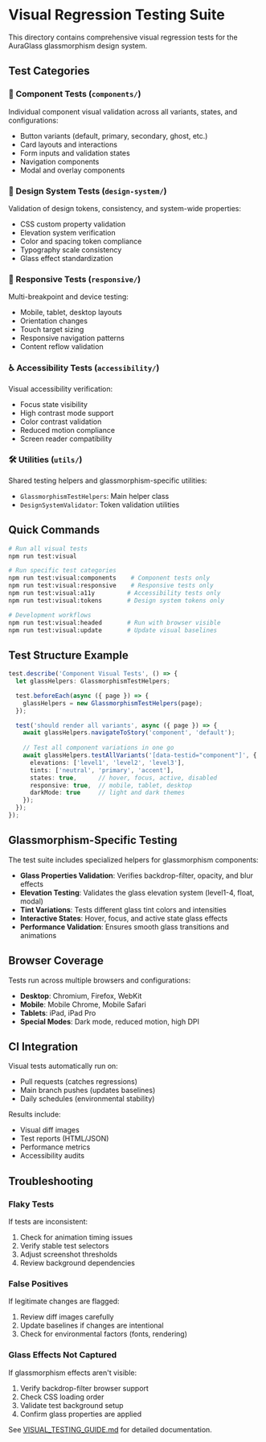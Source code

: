 # Visual Regression Testing Suite

This directory contains comprehensive visual regression tests for the AuraGlass glassmorphism design system.

## Test Categories

### 🧩 Component Tests (`components/`)
Individual component visual validation across all variants, states, and configurations:
- Button variants (default, primary, secondary, ghost, etc.)
- Card layouts and interactions
- Form inputs and validation states
- Navigation components
- Modal and overlay components

### 🎨 Design System Tests (`design-system/`)
Validation of design tokens, consistency, and system-wide properties:
- CSS custom property validation
- Elevation system verification
- Color and spacing token compliance
- Typography scale consistency
- Glass effect standardization

### 📱 Responsive Tests (`responsive/`)
Multi-breakpoint and device testing:
- Mobile, tablet, desktop layouts
- Orientation changes
- Touch target sizing
- Responsive navigation patterns
- Content reflow validation

### ♿ Accessibility Tests (`accessibility/`)
Visual accessibility verification:
- Focus state visibility
- High contrast mode support
- Color contrast validation
- Reduced motion compliance
- Screen reader compatibility

### 🛠 Utilities (`utils/`)
Shared testing helpers and glassmorphism-specific utilities:
- `GlassmorphismTestHelpers`: Main helper class
- `DesignSystemValidator`: Token validation utilities

## Quick Commands

```bash
# Run all visual tests
npm run test:visual

# Run specific test categories
npm run test:visual:components    # Component tests only
npm run test:visual:responsive    # Responsive tests only  
npm run test:visual:a11y         # Accessibility tests only
npm run test:visual:tokens       # Design system tokens only

# Development workflows
npm run test:visual:headed       # Run with browser visible
npm run test:visual:update       # Update visual baselines
```

## Test Structure Example

```typescript
test.describe('Component Visual Tests', () => {
  let glassHelpers: GlassmorphismTestHelpers;

  test.beforeEach(async ({ page }) => {
    glassHelpers = new GlassmorphismTestHelpers(page);
  });

  test('should render all variants', async ({ page }) => {
    await glassHelpers.navigateToStory('component', 'default');
    
    // Test all component variations in one go
    await glassHelpers.testAllVariants('[data-testid="component"]', {
      elevations: ['level1', 'level2', 'level3'],
      tints: ['neutral', 'primary', 'accent'],
      states: true,      // hover, focus, active, disabled
      responsive: true,  // mobile, tablet, desktop
      darkMode: true     // light and dark themes
    });
  });
});
```

## Glassmorphism-Specific Testing

The test suite includes specialized helpers for glassmorphism components:

- **Glass Properties Validation**: Verifies backdrop-filter, opacity, and blur effects
- **Elevation Testing**: Validates the glass elevation system (level1-4, float, modal)
- **Tint Variations**: Tests different glass tint colors and intensities
- **Interactive States**: Hover, focus, and active state glass effects
- **Performance Validation**: Ensures smooth glass transitions and animations

## Browser Coverage

Tests run across multiple browsers and configurations:
- **Desktop**: Chromium, Firefox, WebKit
- **Mobile**: Mobile Chrome, Mobile Safari
- **Tablets**: iPad, iPad Pro
- **Special Modes**: Dark mode, reduced motion, high DPI

## CI Integration

Visual tests automatically run on:
- Pull requests (catches regressions)
- Main branch pushes (updates baselines)
- Daily schedules (environmental stability)

Results include:
- Visual diff images
- Test reports (HTML/JSON)
- Performance metrics
- Accessibility audits

## Troubleshooting

### Flaky Tests
If tests are inconsistent:
1. Check for animation timing issues
2. Verify stable test selectors
3. Adjust screenshot thresholds
4. Review background dependencies

### False Positives
If legitimate changes are flagged:
1. Review diff images carefully
2. Update baselines if changes are intentional
3. Check for environmental factors (fonts, rendering)

### Glass Effects Not Captured
If glassmorphism effects aren't visible:
1. Verify backdrop-filter browser support
2. Check CSS loading order
3. Validate test background setup
4. Confirm glass properties are applied

See [VISUAL_TESTING_GUIDE.md](../../docs/VISUAL_TESTING_GUIDE.md) for detailed documentation.